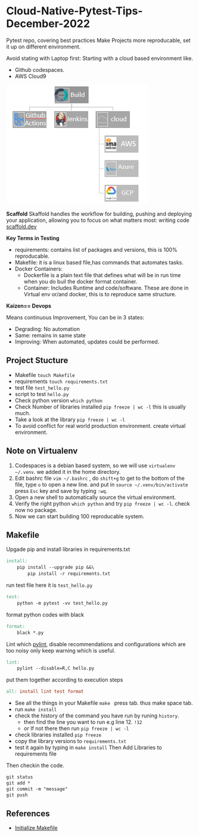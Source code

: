 # Cloud-Native-Pytest-Tips-December-2022

Pytest repo, covering best practices
Make Projects more reproducable, set it up on different environment.

Avoid stating with Laptop first:  Starting with a cloud based environment like.
* Github codespaces.
* AWS Cloud9
  
![Buil System](Images/Build_System.png)

**Scaffold**
Skaffold handles the workflow for building, pushing and deploying your application, allowing you to focus on what matters most: writing code [scaffold.dev](https://skaffold.dev/)

**Key Terms in Testing**

* requirements: contains list of packages and versions, this is 100% reproducable.
* Makefile: it is a linux based file,has commands that automates tasks.
* Docker Containers: 
  * Dockerfile is a plain text file that defines what will be in run time when you do buil the docker format container.
  * Container: Includes Runtime and code/software.
These are done in Virtual env or/and docker, this is to reproduce same structure.

**Kaizen== Devops**

Means continuous Improvement, You can be in 3 states: 

* Degrading: No automation
* Same: remains in same state
* Improving: When automated, updates could be performed.

## Project Stucture

* Makefile `touch Makefile`
* requirements `touch requirements.txt`
* test file `test_hello.py`
* script to test `hello.py`
* Check python version `which python`
* Check Number of libraries installed `pip freeze | wc -l` this is usually much.
* Take a look at the library `pip freeze | wc -l`
* To avoid conflict for real world production environment. create virtual environment.

## Note on Virtualenv

1. Codespaces is a debian based system, so we will use `virtualenv ~/.venv`. we added it in the home directory.
2. Edit bashrc file `vim ~/.bashrc` , do `shift+g` to get to the bottom of the file, type `o` to open a new line. and put in `source ~/.venv/bin/activate` press `Esc` key and save by typing `:wq`. 
3. Open a new shell to automatically source the virtual environment.
4. Verify the right python `which python` and try `pip freeze | wc -l`. check now no package.
5. Now we can start building 100 reproducable system.

## Makefile

Upgade pip and install libraries in requirements.txt
```Makefile
install:
	pip install --upgrade pip &&\
		pip install -r requirements.txt
```
run test file here it is `test_hello.py`
```Makefile
test:
	python -m pytest -vv test_hello.py
```

format python codes with black
```Makefile
format:
	black *.py
```
Lint which [pylint](https://ipwithease.com/what-is-pylint-python-programming-tool/), disable recommendations and configurations which are too noisy
only keep warning which is useful.
```Makefile
lint:
	pylint --disable=R,C hello.py
```

put them together according to execution steps
```Makefile
all: install lint test format
```

* See all the things in your Makefile `make ` press tab. thus make space tab.
* run `make install`
* check the history of the command you have run by runing `history`.
  * then find the line you want to run e.g line 12. `!12`
  * or If not there then run `pip freeze | wc -l`
* check libraries installed `pip freeze`
* copy the library versions to `requirements.txt`
* test it again by typing in `make install`
Then Add Libraries to requirements file

Then checkin the code.
```
git status
git add *
git commit -m "message"
git push
```


## References

* [Initialize Makefile](https://github.com/noahgift/github-actions-pytest/blob/master/Makefile)